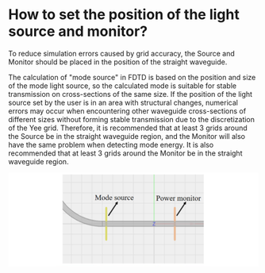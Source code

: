 # How to set the position of the light source and monitor?
To reduce simulation errors caused by grid accuracy, the Source and Monitor should be placed in the position of the straight waveguide.

The calculation of "mode source" in FDTD is based on the position and size of the mode light source, so the calculated mode is suitable for stable transmission on cross-sections of the same size. If the position of the light source set by the user is in an area with structural changes, numerical errors may occur when encountering other waveguide cross-sections of different sizes without forming stable transmission due to the discretization of the Yee grid. Therefore, it is recommended that at least 3 grids around the Source be in the straight waveguide region, and the Monitor will also have the same problem when detecting mode energy. It is also recommended that at least 3 grids around the Monitor be in the straight waveguide region.

![](location.png)
